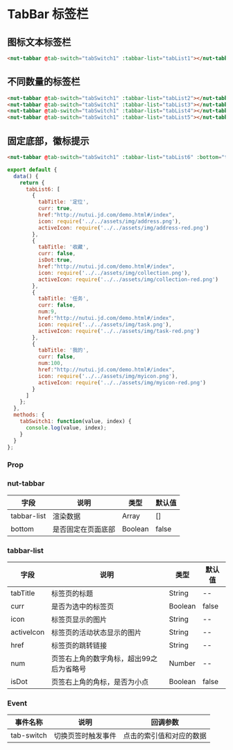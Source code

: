 # TabBar 标签栏

## 图标文本标签栏

```html
<nut-tabbar @tab-switch="tabSwitch1" :tabbar-list="tabList1"></nut-tabbar>
```

## 不同数量的标签栏
```html
<nut-tabbar @tab-switch="tabSwitch1" :tabbar-list="tabList2"></nut-tabbar>
<nut-tabbar @tab-switch="tabSwitch1" :tabbar-list="tabList3"></nut-tabbar>
<nut-tabbar @tab-switch="tabSwitch1" :tabbar-list="tabList4"></nut-tabbar>
<nut-tabbar @tab-switch="tabSwitch1" :tabbar-list="tabList5"></nut-tabbar>
```

## 固定底部，徽标提示
```html
<nut-tabbar @tab-switch="tabSwitch1" :tabbar-list="tabList6" :bottom="true"> </nut-tabbar>
```

```js
export default {
  data() {
    return {
      tabList6: [
        {
          tabTitle: '定位',
          curr: true,
          href:"http://nutui.jd.com/demo.html#/index",
          icon: require('../../assets/img/address.png'),
          activeIcon: require('../../assets/img/address-red.png')
        },
        {
          tabTitle: '收藏',
          curr: false,
          isDot:true,
          href:"http://nutui.jd.com/demo.html#/index",
          icon: require('../../assets/img/collection.png'),
          activeIcon: require('../../assets/img/collection-red.png')
        },
        {
          tabTitle: '任务',
          curr: false,
          num:9,
          href:"http://nutui.jd.com/demo.html#/index",
          icon: require('../../assets/img/task.png'),
          activeIcon: require('../../assets/img/task-red.png')
        },
        {
          tabTitle: '我的',
          curr: false,
          num:100,
          href:"http://nutui.jd.com/demo.html#/index",
          icon: require('../../assets/img/myicon.png'),
          activeIcon: require('../../assets/img/myicon-red.png')
        }
      ]
    };
  },
  methods: {
    tabSwitch1: function(value, index) {
      console.log(value, index);
    }
  }
};
```



### Prop

### nut-tabbar

| 字段 | 说明 | 类型 | 默认值
|----- | ----- | ----- | ----- 
| tabbar-list | 渲染数据 | Array | []
| bottom | 是否固定在页面底部 |Boolean|false|

### tabbar-list

| 字段 | 说明 | 类型 | 默认值
|----- | ----- | ----- | ----- 
| tabTitle | 标签页的标题 | String | --
| curr | 是否为选中的标签页 | Boolean | false
| icon | 标签页显示的图片 | String | --
| activeIcon | 标签页的活动状态显示的图片 | String | --
| href | 标签页的跳转链接 | String | --
| num |页签右上角的数字角标，超出99之后为省略号|Number|--
| isDot |页签右上角的角标，是否为小点|Boolean|false

### Event

| 事件名称 | 说明 | 回调参数 
|----- | ----- | ----- 
| tab-switch | 切换页签时触发事件 | 点击的索引值和对应的数据


